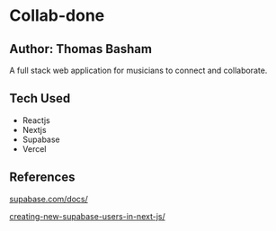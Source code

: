 # Collab-done

## Author: Thomas Basham

A full stack web application for musicians to connect and collaborate.

## Tech Used

- Reactjs
- Nextjs
- Supabase
- Vercel

## References

[supabase.com/docs/](https://supabase.com/docs/)

[creating-new-supabase-users-in-next-js/](https://aboutmonica.com/blog/creating-new-supabase-users-in-next-js/)
